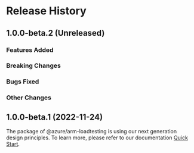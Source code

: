 # Release History

## 1.0.0-beta.2 (Unreleased)

### Features Added

### Breaking Changes

### Bugs Fixed

### Other Changes

## 1.0.0-beta.1 (2022-11-24)

The package of @azure/arm-loadtesting is using our next generation design principles. To learn more, please refer to our documentation [Quick Start](https://aka.ms/js-track2-quickstart).